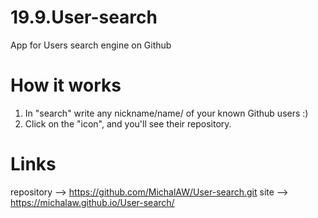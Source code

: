 # 19.9.User-search
App for Users search engine on Github
# How it works
1. In "search" write any nickname/name/ of your known Github users :)
2. Click on the "icon", and you'll see their repository.

# Links
repository --> https://github.com/MichalAW/User-search.git
site --> https://michalaw.github.io/User-search/
